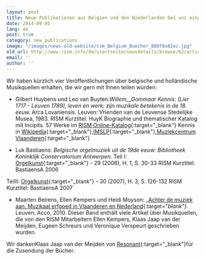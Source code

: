 ```yaml
---
layout: post
title: Neue Publikationen aus Belgien und den Niederlanden bei uns eingetroffen
date: 2014-09-05
lang: de
post: true
category: new_publications
image: "/images/news-old-website/csm_Belgium_Buecher_880f8a82ec.jpg"
old_url: http://www.rism.info/de/startseite/newsdetails/browse/62/article/64/new-for-us-publications-from-belgium-and-the-netherlands.html
email: ''
author: ''
---
```



Wir haben kürzlich vier Veröffentlichungen über belgische und holländische Musikquellen erhalten, die wir gern mit Ihnen teilen würden:



- Gilbert Huybens und Leo van Buyten:_Willem__Gommaar Kennis: (Lier 1717 - Leuven 1789), leven en werk; zijn muzikale betekenis in de 18. eeuw._ Arca Lovaniensis. Leuven: Vrienden van de Leuvense Stedelijke Musea, 1983.
RISM Kurztitel: HuyK
Biographie und thematischer Katalog mit Incipits. 57 Werke im [RISM Online-Katalog](https://opac.rism.info/search?View=rism&author=Gommaar+Kennis){:target="_blank"}
Kennis in [Wikipedia](http://de.wikipedia.org/wiki/Guillaume-Gommaire_Kennis){:target="_blank"},[IMSLP](http://imslp.org/wiki/Category:Kennis,_Willem_Gommaar){:target="_blank"},[Muziekcentrum Vlaanderen](http://www.muziekcentrum.be/identity.php?ID=135954){:target="_blank"}

- Luk Bastiaens: _Belgische orgelmuziek uit de 19de eeuw: Bibliotheek Koninklijk Conservatorium Antwerpen._
Teil I: [Orgelkunst](http://www.orgelkunst.be/cd-s-en-uitgaven/2006-nr-1){:target="_blank"} - 29 (2006), H. 1, S. 30-33
RISM Kurztitel: BastiaensA 2006

TeilII: [Orgelkunst](http://www.orgelkunst.be/cd-s-en-uitgaven/2007-nr-3){:target="_blank"} - 30 (2007), H. 3, S. 126-132
RISM Kurztitel: BastiaensA 2007



- Maarten Beirens, Ellen Kempers und Heidi Moyson: _[Achter de muziek aan. Muzikaal erfgoed in Vlaanderen en Nederland](https://www.acco.be/nl-be/items/9789033482472/Achter-de-muziek-aan){:target="_blank"}_. Leuven: Acco, 2010.
Dieser Band enthält viele Artikel über Musikquellen, die von den RISM Mitarbeitern Ellen Kempers, Klaas Jaap van der Meijden, Eugeen Schreurs und Veronique Verspeurt geschrieben wurden.

Wir dankenKlaas Jaap van der Meijden von [Resonant](http://www.muzikaalerfgoed.be/){:target="_blank"}für die Zusendung der Bücher.



<script type="text/javascript">var switchTo5x=true;</script><script type="text/javascript" src="http://w.sharethis.com/button/buttons.js"></script><script type="text/javascript">stLight.options({publisher: "9b601438-1ce1-49d8-bfd7-9cff5df54c17", doNotHash: false, doNotCopy: false, hashAddressBar: false});</script>
